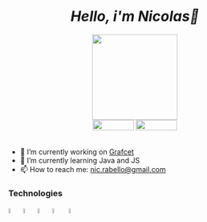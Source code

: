 <h1 align="center"><i>Hello, i'm Nicolas👋</i></h1>

<div id="header" align="center">
  <a href="https://matias.me/nsfw/">
    <img src="https://media.giphy.com/media/Oj25fisQ3zhukVWY96/giphy.gif" width="170"/>
  </a> 
</div>
<div id="badges" align="center">
  <a href="https://www.instagram.com/nicolas_rabellop/"><img src=https://img.shields.io/badge/Instagram-red?logo=instagram&logoColor=white width="82" height="21px"></a>
  <a href="https://www.linkedin.com/in/nicolas-rabello-3385a8231"><img src=https://img.shields.io/badge/Linkedin-blue?logo=linkedIn&logoColor=white width="82" height="21px"></a>
</div>

<br>
<!--
<img src="https://github-readme-stats.vercel.app/api/top-langs/?username=NRabello&layout=compact">
-->

- 🔭 I’m currently working on <a href="https://grafcet.com.br/">Grafcet</a> <br>
- 🌱 I’m currently learning Java and JS <br>
- 📫 How to reach me: nic.rabello@gmail.com <br>


<div>
<h3>Technologies</h3>
<img src="https://cdn.jsdelivr.net/gh/devicons/devicon@latest/icons/java/java-original.svg" width="5%"/> <img src="https://cdn.jsdelivr.net/gh/devicons/devicon/icons/csharp/csharp-original.svg" width="5%"/> <img src="https://cdn.jsdelivr.net/gh/devicons/devicon@latest/icons/react/react-original.svg" width="5%"/> <img src="https://cdn.jsdelivr.net/gh/devicons/devicon/icons/mysql/mysql-original-wordmark.svg" width="5%" />  &zwnj; <img src="https://cdn.jsdelivr.net/gh/devicons/devicon@latest/icons/microsoftsqlserver/microsoftsqlserver-plain-wordmark.svg" width="5%"/>

         
          
</div>


